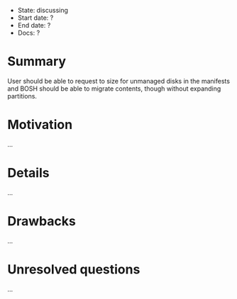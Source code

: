 - State: discussing
- Start date: ?
- End date: ?
- Docs: ?

# Summary

User should be able to request to size for unmanaged disks in the manifests and BOSH should be able to migrate contents, though without expanding partitions.

# Motivation

...

# Details

...

# Drawbacks

...

# Unresolved questions

...
